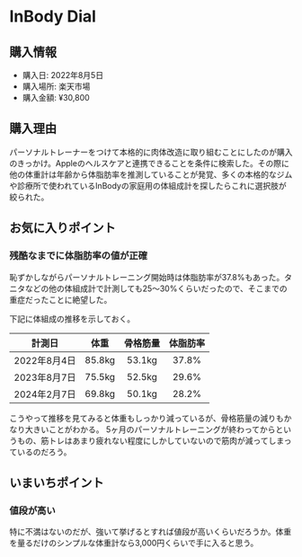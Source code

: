 # InBody Dial
## 購入情報
- 購入日: 2022年8月5日
- 購入場所: 楽天市場
- 購入金額: ¥30,800
## 購入理由
パーソナルトレーナーをつけて本格的に肉体改造に取り組むことにしたのが購入のきっかけ。Appleのヘルスケアと連携できることを条件に検索した。その際に他の体重計は年齢から体脂肪率を推測していることが発覚、多くの本格的なジムや診療所で使われているInBodyの家庭用の体組成計を探したらこれに選択肢が絞られた。

## お気に入りポイント
### 残酷なまでに体脂肪率の値が正確
恥ずかしながらパーソナルトレーニング開始時は体脂肪率が37.8%もあった。タニタなどの他の体組成計で計測しても25〜30%くらいだったので、そこまでの重症だったことに絶望した。

下記に体組成の推移を示しておく。

|計測日|体重|骨格筋量|体脂肪率|
| :---: | :---: | :---: | :---: |
|2022年8月4日|85.8kg|53.1kg|37.8%|
|2023年8月7日|75.5kg|52.5kg|29.6%|
|2024年2月7日|69.8kg|50.1kg|28.2%|

こうやって推移を見てみると体重もしっかり減っているが、骨格筋量の減りもかなり大きいことがわかる。
5ヶ月のパーソナルトレーニングが終わってからというもの、筋トレはあまり疲れない程度にしかしていないので筋肉が減ってしまっているのだろう。
## いまいちポイント
### 値段が高い
特に不満はないのだが、強いて挙げるとすれば値段が高いくらいだろうか。体重を量るだけのシンプルな体重計なら3,000円くらいで手に入ると思う。